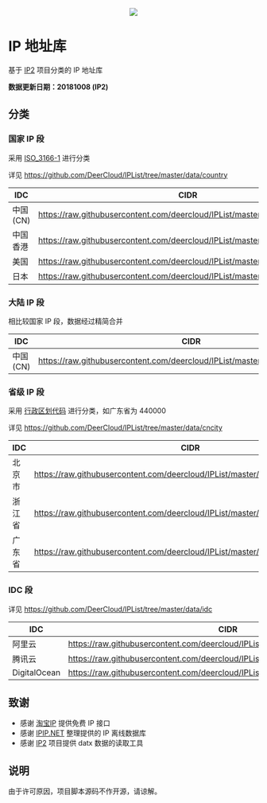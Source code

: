 <p align="center">
<img src="https://user-images.githubusercontent.com/2666735/46994002-eda82080-d144-11e8-873b-f568e4bdae8c.png">
</p>


# IP 地址库

基于 [IP2](https://github.com/metowolf/IP2) 项目分类的 IP 地址库

**数据更新日期：20181008 (IP2)**

## 分类

### 国家 IP 段

采用 [ISO_3166-1](https://zh.wikipedia.org/wiki/ISO_3166-1%E4%BA%8C%E4%BD%8D%E5%AD%97%E6%AF%8D%E4%BB%A3%E7%A0%81) 进行分类

详见 https://github.com/DeerCloud/IPList/tree/master/data/country

|IDC|CIDR|
|---|---|
|中国 (CN)|https://raw.githubusercontent.com/deercloud/IPList/master/data/country/CN.txt|
|中国香港|https://raw.githubusercontent.com/deercloud/IPList/master/data/country/HK.txt|
|美国|https://raw.githubusercontent.com/deercloud/IPList/master/data/country/US.txt|
|日本|https://raw.githubusercontent.com/deercloud/IPList/master/data/country/JP.txt|

### 大陆 IP 段

相比较国家 IP 段，数据经过精简合并

|IDC|CIDR|
|---|---|
|中国 (CN)|https://raw.githubusercontent.com/deercloud/IPList/master/data/special/china.txt|

### 省级 IP 段

采用 [行政区划代码](http://www.mca.gov.cn/article/sj/xzqh/2018/201804-12/20180810101641.html) 进行分类，如广东省为 440000

详见 https://github.com/DeerCloud/IPList/tree/master/data/cncity

|IDC|CIDR|
|---|---|
|北京市|https://raw.githubusercontent.com/deercloud/IPList/master/data/cncity/110000.txt|
|浙江省|https://raw.githubusercontent.com/deercloud/IPList/master/data/cncity/330000.txt|
|广东省|https://raw.githubusercontent.com/deercloud/IPList/master/data/cncity/440000.txt|

### IDC 段

详见 https://github.com/DeerCloud/IPList/tree/master/data/idc

|IDC|CIDR|
|---|---|
|阿里云|https://raw.githubusercontent.com/deercloud/IPList/master/data/idc/alicloud.txt|
|腾讯云|https://raw.githubusercontent.com/deercloud/IPList/master/data/idc/tencentcloud.txt|
|DigitalOcean|https://raw.githubusercontent.com/deercloud/IPList/master/data/idc/digitalocean.txt|


## 致谢

 - 感谢 [淘宝IP](http://ip.taobao.com/) 提供免费 IP 接口
 - 感谢 [IPIP.NET](https://www.ipip.net/) 整理提供的 IP 离线数据库
 - 感谢 [IP2](https://github.com/metowolf/IP2) 项目提供 datx 数据的读取工具

## 说明

由于许可原因，项目脚本源码不作开源，请谅解。
